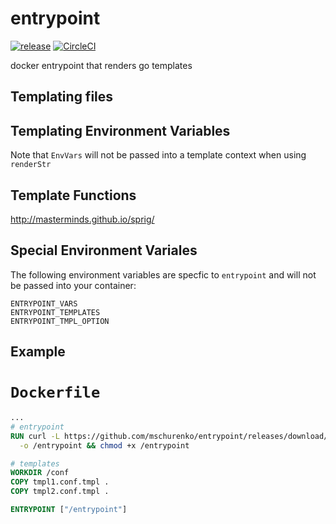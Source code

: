 # entrypoint
[![release](http://img.shields.io/github/release/mschurenko/entrypoint.svg?style=flat-square)](https://github.com/mschurenko/entrypoint/releases)
[![CircleCI](https://circleci.com/gh/mschurenko/entrypoint.svg?style=svg)](https://circleci.com/gh/mschurenko/entrypoint)

docker entrypoint that renders go templates

## Templating files

## Templating Environment Variables
Note that `EnvVars` will not be passed into a template context when using `renderStr`


## Template Functions
http://masterminds.github.io/sprig/


## Special Environment Variales
The following environment variables are specfic to `entrypoint` and will not be passed into your container:
```
ENTRYPOINT_VARS
ENTRYPOINT_TEMPLATES
ENTRYPOINT_TMPL_OPTION
```


## Example
# `Dockerfile`
```dockerfile
...
# entrypoint
RUN curl -L https://github.com/mschurenko/entrypoint/releases/download/0.1.11/entrypoint \
  -o /entrypoint && chmod +x /entrypoint

# templates
WORKDIR /conf
COPY tmpl1.conf.tmpl .
COPY tmpl2.conf.tmpl .

ENTRYPOINT ["/entrypoint"]
```
